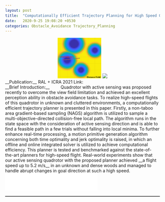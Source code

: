 ```yaml
---  
layout: post  
title:  "Computationally Efficient Trajectory Planning for High Speed Obstacle Avoidance of a Quadrotor with Active Sensing"  
date:   2020-9-25 19:08:20 +0530  
categories: Obstacle_Avoidance Trajectory_Planning
---   
```

<center>
	<!-- <iframe width="80%" height="480" src="https://www.youtube.com/embed/zgIZDW39KJs" frameborder="0" allow="accelerometer; autoplay; clipboard-write; encrypted-media; gyroscope; picture-in-picture" allowfullscreen></iframe> -->
	<img src="/assets/sample.gif" width="28%"> 
	<img src="/assets/fly_in_woods.gif" width="50%"> 
</center>  
<!-- <img style="float: right;" src="/assets/head_quad.jpg" width="30%">  -->  
<!-- <iframe src="http://www.fufuok.com/" id="iframepage" name="iframepage" frameBorder=0 scrolling=no width="100%" onLoad="iFrameHeight()" ></iframe> -->
__Publication:__  
RAL + ICRA 2021 Link: <https://ieeexplore.ieee.org/document/9363525>
<br>
__Brief Introduction:__   
&ensp;&ensp;&ensp;&ensp; Quadrotor with active sensing was proposed recently to overcome the view field limitation and achieved an excellent perception ability in obstacle avoidance tasks. To realize high-speed flights of this quadrotor in unknown and cluttered environments, a computationally efficient trajectory planner is presented in this paper. Firstly, a non-taboo area gradient-based sampling (NAGS) algorithm is utilized to sample a multi-objective-directed collision-free local path. The algorithm runs in the state space with the consideration of active sensing direction and is able to find a feasible path in a few trials without falling into local minima. To further enhance real-time processing, a motion primitive generation algorithm concerning both time optimality and jerk optimality is raised, in which an offline and online integrated solver is utilized to achieve computational efficiency. This planner is tested and benchmarked against the state-of-the-art planners for high-speed flight. Real-world experiments show that our active sensing quadrotor with the proposed planner achieved __a flight speed up to 5.2 m/s__ in an unknown and dense woods and managed to handle abrupt changes in goal direction at such a high speed.
<br>
<img src="/assets/white.png" width="60%">   
<hr style="height:1px;border:none;border-top:1px solid #555555;" />   

   
 
